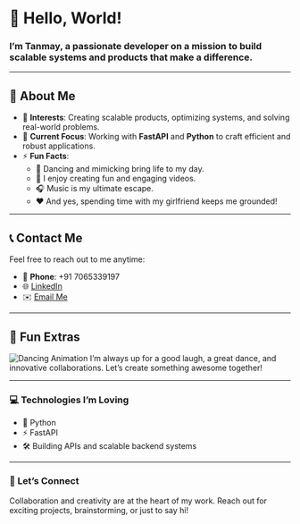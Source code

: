 # 👋 Hello, World!

### I’m **Tanmay**, a passionate developer on a mission to build scalable systems and products that make a difference.

---

## 🚀 About Me

- 👀 **Interests**: Creating scalable products, optimizing systems, and solving real-world problems.
- 🌱 **Current Focus**: Working with **FastAPI** and **Python** to craft efficient and robust applications.
- ⚡ **Fun Facts**:
  - 💃 Dancing and mimicking bring life to my day.  
  - 🎥 I enjoy creating fun and engaging videos.  
  - 🎧 Music is my ultimate escape.  
  - ❤️ And yes, spending time with my girlfriend keeps me grounded!

---

## 📞 Contact Me

Feel free to reach out to me anytime:

- 📱 **Phone**: +91 7065339197  
- 🌐 [LinkedIn](https://linkedin.com/in/tanmay-jain5)  
- ✉️ [Email Me](mailto:tanmayjain4477@gmail.com)

---

## 🌟 Fun Extras

![Dancing Animation](https://shorturl.at/RoqL3) 
I’m always up for a good laugh, a great dance, and innovative collaborations. Let’s create something awesome together!

---

### 💻 Technologies I’m Loving

- 🐍 Python  
- ⚡ FastAPI  
- 🛠️ Building APIs and scalable backend systems

---

### 🚀 Let’s Connect

Collaboration and creativity are at the heart of my work. Reach out for exciting projects, brainstorming, or just to say hi!

